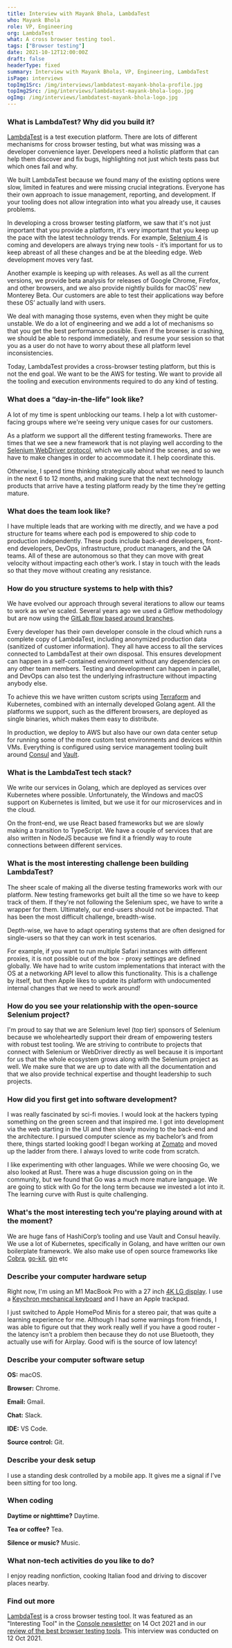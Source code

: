 ```yaml
---
title: Interview with Mayank Bhola, LambdaTest
who: Mayank Bhola
role: VP, Engineering
org: LambdaTest
what: A cross browser testing tool.
tags: ["Browser testing"]
date: 2021-10-12T12:00:00Z
draft: false
headerType: fixed
summary: Interview with Mayank Bhola, VP, Engineering, LambdaTest
isPage: interviews
topImg1Src: /img/interviews/lambdatest-mayank-bhola-profile.jpg
topImg2Src: /img/interviews/lambdatest-mayank-bhola-logo.jpg
ogImg: /img/interviews/lambdatest-mayank-bhola-logo.jpg
---
```


### What is LambdaTest? Why did you build it?

[LambdaTest](https://www.lambdatest.com/) is a test execution platform. There
are lots of different mechanisms for cross browser testing, but what was missing
was a developer convenience layer. Developers need a holistic platform that can
help them discover and fix bugs, highlighting not just which tests pass but
which ones fail and why.

We built LambdaTest because we found many of the existing options were slow,
limited in features and were missing crucial integrations. Everyone has their
own approach to issue management, reporting, and development. If your tooling
does not allow integration into what you already use, it causes problems.

In developing a cross browser testing platform, we saw that it's not just
important that you provide a platform, it's very important that you keep up the
pace with the latest technology trends. For example,
[Selenium 4](https://www.selenium.dev/) is coming and developers are always
trying new tools - it’s important for us to keep abreast of all these changes
and be at the bleeding edge. Web development moves very fast.

Another example is keeping up with releases. As well as all the current
versions, we provide beta analysis for releases of Google Chrome, Firefox, and
other browsers, and we also provide nightly builds for macOS’ new Monterey Beta.
Our customers are able to test their applications way before these OS’ actually
land with users.

We deal with managing those systems, even when they might be quite unstable. We
do a lot of engineering and we add a lot of mechanisms so that you get the best
performance possible. Even if the browser is crashing, we should be able to
respond immediately, and resume your session so that you as a user do not have
to worry about these all platform level inconsistencies.

Today, LambdaTest provides a cross-browser testing platform, but this is not the
end goal. We want to be the AWS for testing. We want to provide all the tooling
and execution environments required to do any kind of testing.

### What does a “day-in-the-life” look like?

A lot of my time is spent unblocking our teams. I help a lot with
customer-facing groups where we're seeing very unique cases for our customers.

As a platform we support all the different testing frameworks. There are times
that we see a new framework that is not playing well according to the
[Selenium WebDriver protocol](https://www.w3.org/TR/webdriver/), which we use
behind the scenes, and so we have to make changes in order to accommodate it. I
help coordinate this.

Otherwise, I spend time thinking strategically about what we need to launch in
the next 6 to 12 months, and making sure that the next technology products that
arrive have a testing platform ready by the time they're getting mature.

### What does the team look like?

I have multiple leads that are working with me directly, and we have a pod
structure for teams where each pod is empowered to ship code to production
independently. These pods include back-end developers, front-end developers,
DevOps, infrastructure, product managers, and the QA teams. All of these are
autonomous so that they can move with great velocity without impacting each
other’s work. I stay in touch with the leads so that they move without creating
any resistance.

### How do you structure systems to help with this?

We have evolved our approach through several iterations to allow our teams to
work as we’ve scaled. Several years ago we used a Gitflow methodology but are
now using the
[GitLab flow based around branches](https://about.gitlab.com/handbook/product-development-flow/).

Every developer has their own developer console in the cloud which runs a
complete copy of LambdaTest, including anonymized production data (sanitized of
customer information). They all have access to all the services connected to
LambdaTest at their own disposal. This ensures development can happen in a
self-contained environment without any dependencies on any other team members.
Testing and development can happen in parallel, and DevOps can also test the
underlying infrastructure without impacting anybody else.

To achieve this we have written custom scripts using
[Terraform](https://www.terraform.io/) and Kubernetes, combined with an
internally developed Golang agent. All the platforms we support, such as the
different browsers, are deployed as single binaries, which makes them easy to
distribute.

In production, we deploy to AWS but also have our own data center setup for
running some of the more custom test environments and devices within VMs.
Everything is configured using service management tooling built around
[Consul](https://www.consul.io/) and [Vault](https://www.vaultproject.io/).

### What is the LambdaTest tech stack?

We write our services in Golang, which are deployed as services over Kubernetes
where possible. Unfortunately, the Windows and macOS support on Kubernetes is
limited, but we use it for our microservices and in the cloud.

On the front-end, we use React based frameworks but we are slowly making a
transition to TypeScript. We have a couple of services that are also written in
NodeJS because we find it a friendly way to route connections between different
services.

### What is the most interesting challenge been building LambdaTest?

The sheer scale of making all the diverse testing frameworks work with our
platform. New testing frameworks get built all the time so we have to keep track
of them. If they're not following the Selenium spec, we have to write a wrapper
for them. Ultimately, our end-users should not be impacted. That has been the
most difficult challenge, breadth-wise.

Depth-wise, we have to adapt operating systems that are often designed for
single-users so that they can work in test scenarios.

For example, if you want to run multiple Safari instances with different
proxies, it is not possible out of the box - proxy settings are defined
globally. We have had to write custom implementations that interact with the OS
at a networking API level to allow this functionality. This is a challenge by
itself, but then Apple likes to update its platform with undocumented internal
changes that we need to work around!

### How do you see your relationship with the open-source Selenium project?

I'm proud to say that we are Selenium level (top tier) sponsors of Selenium
because we wholeheartedly support their dream of empowering testers with robust
test tooling. We are striving to contribute to projects that connect with
Selenium or WebDriver directly as well because it is important for us that the
whole ecosystem grows along with the Selenium project as well. We make sure that
we are up to date with all the documentation and that we also provide technical
expertise and thought leadership to such projects.

### How did you first get into software development?

I was really fascinated by sci-fi movies. I would look at the hackers typing
something on the green screen and that inspired me. I got into development via
the web starting in the UI and then slowly moving to the back-end and the
architecture. I pursued computer science as my bachelor’s and from there, things
started looking good! I began working at [Zomato](https://www.zomato.com/) and
moved up the ladder from there. I always loved to write code from scratch.

I like experimenting with other languages. While we were choosing Go, we also
looked at Rust. There was a huge discussion going on in the community, but we
found that Go was a much more mature language. We are going to stick with Go for
the long term because we invested a lot into it. The learning curve with Rust is
quite challenging.

### What's the most interesting tech you're playing around with at the moment?

We are huge fans of HashiCorp’s tooling and use Vault and Consul heavily. We use
a lot of Kubernetes, specifically in Golang, and have written our own
boilerplate framework. We also make use of open source frameworks like
[Cobra](https://github.com/spf13/cobra),
[go-kit](https://github.com/go-kit/kit), [gin](https://github.com/gin-gonic/gin)
etc

### Describe your computer hardware setup

Right now, I'm using an M1 MacBook Pro with a 27 inch
[4K LG display](https://www.lg.com/4k-monitors). I use a
[Keychron mechanical keyboard](https://www.keychron.com/) and I have an Apple
trackpad.

I just switched to Apple HomePod Minis for a stereo pair, that was quite a
learning experience for me. Although I had some warnings from friends, I was
able to figure out that they work really well if you have a good router - the
latency isn’t a problem then because they do not use Bluetooth, they actually
use wifi for Airplay. Good wifi is the source of low latency!

### Describe your computer software setup

**OS:** macOS.

**Browser:** Chrome.

**Email:** Gmail.

**Chat:** Slack.

**IDE:** VS Code.

**Source control:** Git.

### Describe your desk setup

I use a standing desk controlled by a mobile app. It gives me a signal if I’ve
been sitting for too long.

### When coding

**Daytime or nighttime?** Daytime.

**Tea or coffee?** Tea.

**Silence or music?** Music.

### What non-tech activities do you like to do?

I enjoy reading nonfiction, cooking Italian food and driving to discover places
nearby.

### Find out more

[LambdaTest](https://www.lambdatest.com/) is a cross browser testing tool. It
was featured as an "Interesting Tool" in the
[Console newsletter](https://console.dev) on 14 Oct 2021 and in our
[review of the best browser testing tools](/tools/browser-testing/). This
interview was conducted on 12 Oct 2021.
